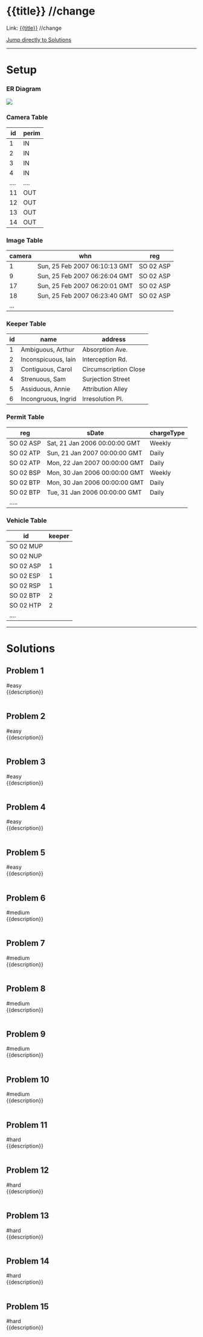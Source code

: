 # {{title}} //change
Link: [{{title}}](https://sqlzoo.net/wiki/{{title}})   //change

[Jump directly to Solutions](./{{title}}.md#Solutions)

---
# Setup
### ER Diagram
![](../_resources/{{title}}.png)
### Camera Table
| id   | perim |
| ---- | ----- |
| 1    | IN    |
| 2    | IN    |
| 3    | IN    |
| 4    | IN    |
| .... | ....  |
| 11   | OUT   |
| 12   | OUT   |
| 13   | OUT   |
| 14   | OUT   |
### Image Table
| camera | whn                           | reg       |
| ------ | ----------------------------- | --------- |
| 1      | Sun, 25 Feb 2007 06:10:13 GMT | SO 02 ASP |
| 9      | Sun, 25 Feb 2007 06:26:04 GMT | SO 02 ASP |
| 17     | Sun, 25 Feb 2007 06:20:01 GMT | SO 02 ASP |
| 18     | Sun, 25 Feb 2007 06:23:40 GMT | SO 02 ASP |
| ...    |                               |           |
### Keeper Table

| id  | name                | address               |
| --- | ------------------- | --------------------- |
| 1   | Ambiguous, Arthur   | Absorption Ave.       |
| 2   | Inconspicuous, Iain | Interception Rd.      |
| 3   | Contiguous, Carol   | Circumscription Close |
| 4   | Strenuous, Sam      | Surjection Street     |
| 5   | Assiduous, Annie    | Attribution Alley     |
| 6   | Incongruous, Ingrid | Irresolution Pl.      |
### Permit Table
| reg       | sDate                         | chargeType |
| --------- | ----------------------------- | ---------- |
| SO 02 ASP | Sat, 21 Jan 2006 00:00:00 GMT | Weekly     |
| SO 02 ATP | Sun, 21 Jan 2007 00:00:00 GMT | Daily      |
| SO 02 ATP | Mon, 22 Jan 2007 00:00:00 GMT | Daily      |
| SO 02 BSP | Mon, 30 Jan 2006 00:00:00 GMT | Weekly     |
| SO 02 BTP | Mon, 30 Jan 2006 00:00:00 GMT | Daily      |
| SO 02 BTP | Tue, 31 Jan 2006 00:00:00 GMT | Daily      |
| .....     |                               |            |
### Vehicle Table
| id        | keeper |
| --------- | ------ |
| SO 02 MUP |        |
| SO 02 NUP |        |
| SO 02 ASP | 1      |
| SO 02 ESP | 1      |
| SO 02 RSP | 1      |
| SO 02 BTP | 2      |
| SO 02 HTP | 2      |
| ....      |        |

---
# Solutions
##  Problem 1
#easy    
 {{description}}
```sql

```
##  Problem 2
#easy    
{{description}}
```sql

```

##  Problem 3
#easy    
{{description}}
```sql

```

##  Problem 4
#easy    
{{description}}
```sql

```


##  Problem 5
#easy    
{{description}}
```sql

```

##  Problem 6
#medium    
{{description}}
```sql

```

##  Problem 7
#medium     
{{description}} 
```sql

```

##  Problem 8
#medium      
{{description}}
```sql

```

##  Problem 9
#medium     
{{description}}
```sql

```

##  Problem 10
#medium    
{{description}}
```sql

```

##  Problem 11
#hard      
{{description}}
```sql

```

##  Problem 12
#hard      
{{description}}
```sql

```

##  Problem 13
#hard    
{{description}}
```sql

```

##  Problem 14
#hard     
{{description}}
```sql

```

##  Problem 15
#hard     
{{description}}
```sql

```
